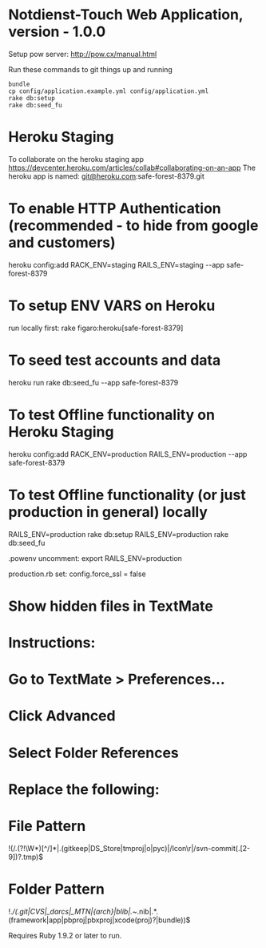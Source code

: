 # Notdienst-Touch Web Application, version - 1.0.0
Setup pow server: http://pow.cx/manual.html

Run these commands to git things up and running

````
bundle
cp config/application.example.yml config/application.yml
rake db:setup
rake db:seed_fu
````

# Heroku Staging 
To collaborate on the heroku staging app https://devcenter.heroku.com/articles/collab#collaborating-on-an-app
The heroku app is named: git@heroku.com:safe-forest-8379.git

# To enable HTTP Authentication (recommended - to hide from google and customers)
heroku config:add RACK_ENV=staging RAILS_ENV=staging --app safe-forest-8379

# To setup ENV VARS on Heroku 
run locally first: rake figaro:heroku[safe-forest-8379]

# To seed test accounts and data
heroku run rake db:seed_fu --app safe-forest-8379

# To test Offline functionality on Heroku Staging
heroku config:add RACK_ENV=production RAILS_ENV=production --app safe-forest-8379

# To test Offline functionality (or just production in general) locally
RAILS_ENV=production rake db:setup
RAILS_ENV=production rake db:seed_fu

.powenv uncomment: export RAILS_ENV=production

production.rb set: config.force_ssl = false

# Show hidden files in TextMate
# Instructions:
# Go to TextMate > Preferences...
# Click Advanced
# Select Folder References
 
# Replace the following:
 
# File Pattern
!(/\.(?!\W*)[^/]*|\.(gitkeep|DS_Store|tmproj|o|pyc)|/Icon\r|/svn-commit(\.[2-9])?\.tmp)$
 
# Folder Pattern
!.*/(.git|CVS|_darcs|_MTN|\{arch\}|blib|.*~\.nib|.*\.(framework|app|pbproj|pbxproj|xcode(proj)?|bundle))$

Requires Ruby 1.9.2 or later to run.